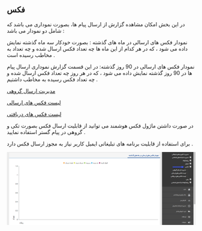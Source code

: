 ﻿## فکس

در این بخش امکان مشاهده گزارش از ارسال پیام ها، بصورت نموداری می باشد که شامل دو نمودار می باشد :

نمودار فکس های ارسالی در ماه های گذشته :  بصورت خودکار سه ماه گذشته نمایش داده می شود ، که در هر کدام از این ماه ها چه تعداد فکس  ارسال شده و چه تعداد به مخاطب رسیده است .  

نمودار فکس های ارسالی در 90 روز گذشته:  در این قسمت گزارش نموداری ارسال پیام ها در 90 روز گذشته نمایش داده می شود ، که در هر روز چه تعداد فکس  ارسال شده و چه تعداد فکس رسیده به مخاطب داشتیم . 

<a href="group-sending-fax%2Fgroup-sending-fax.md" target="_blank">مدیریت ارسال گروهی</a>

<a href="send-list-fax%2Fsend-list-fax.md" target="_blank">لیست فکس های ارسالی</a>

<a href="resive-list-fax%2Fresive-list-fax.md" target="_blank">لیست فکس های دریافتی</a>

در صورت داشتن ماژول فکس هوشمند می توانید از  قابلیت ارسال فکس بصورت تکی و گروهی در پیام گستر استفاده نمایید .

برای استفاده از  قابلیت برنامه های تبلیغاتی  ایمیل کاربر نیاز به مجوز ارسال فکس دارد .

 ![](advertising-fax-home.png)
 
 
 